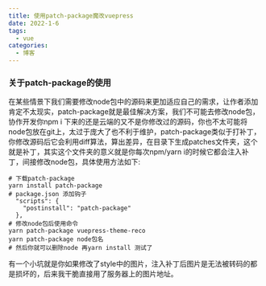 ```yaml
---
title: 使用patch-package魔改vuepress
date: 2022-1-6
tags:
  - vue
categories:
  - 博客
---
```

### 关于patch-package的使用
在某些情景下我们需要修改node包中的源码来更加适应自己的需求，让作者添加肯定不太现实，patch-package就是最佳解决方案，我们不可能去修改node包，协作开发你npm i 下来的还是云端的又不是你修改过的源码，你也不太可能将node包放在git上，太过于庞大了也不利于维护，patch-package类似于打补丁，你修改源码后它会利用diff算法，算出差异，在目录下生成patches文件夹，这个就是补丁，其实这个文件夹的意义就是你每次npm/yarn i的时候它都会注入补丁，间接修改node包，具体使用方法如下:
```
# 下载patch-package
yarn install patch-package
# package.json 添加钩子
  "scripts": {
    "postinstall": "patch-package"
  },
# 修改node包后使用命令
yarn patch-package vuepress-theme-reco
yarn patch-package node包名
# 然后你就可以删除node 再yarn install 测试了
```
有一个小坑就是你如果修改了style中的图片，注入补丁后图片是无法被转码的都是损坏的，后来我干脆直接用了服务器上的图片地址。